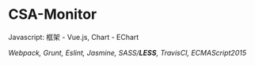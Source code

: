 # CSA-Monitor

Javascript: 框架 - Vue.js, Chart - EChart

*Webpack, Grunt, Eslint, Jasmine, SASS/**LESS**, TravisCI, ECMAScript2015*
